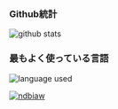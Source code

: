 ### Github統計
![github stats](https://github-readme-stats.vercel.app/api/?username=ndbiaw&show_icons=true&locale=ja&bg_color=100,42275a,734b6d)
### 最もよく使っている言語
![language used](https://github-readme-stats.vercel.app/api/top-langs/?username=ndbiaw&layout=compact&locale=ja&bg_color=100,cc2b5e,753a88)

<p align="left"> <a href="https://github.com/ryo-ma/github-profile-trophy"><img src="https://github-profile-trophy.vercel.app/?username=ndbiaw" alt="ndbiaw" /></a> </p>
